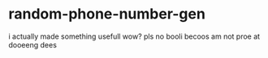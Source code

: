# random-phone-number-gen
i actually made something usefull wow?
pls no  booli becoos am not proe at dooeeng dees
